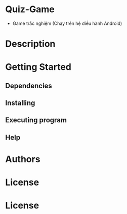 # Quiz-Game
  - Game trắc nghiệm (Chạy trên hệ điều hành Android)
# Description
# Getting Started
##  Dependencies
##  Installing
##  Executing program
##  Help
#  Authors
#  License
#  License
